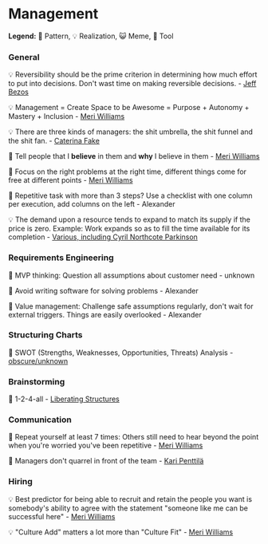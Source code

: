 # Management

**Legend:** 🐾 Pattern, 💡 Realization, 😺 Meme, 🔭 Tool

### General

💡 Reversibility should be the prime criterion in determining how much effort to put into decisions. Don't wast time on making reversible decisions. - [Jeff Bezos](https://www.businessinsider.de/jeff-bezos-on-type-1-and-type-2-decisions-2016-4)

💡 Management = Create Space to be Awesome = Purpose + Autonomy + Mastery + Inclusion - [Meri Williams](https://vimeo.com/99813968)

💡 There are three kinds of managers: the shit umbrella, the shit funnel and the shit fan. - [Caterina Fake](https://twitter.com/caterina/status/6715084157)

🐾 Tell people that I **believe** in them and **why** I believe in them - [Meri Williams](https://www.slideshare.net/meriwilliams/5-things-i-wish-id-known-sooner-about-scaling-teams-culture-at-turing-fest)

🐾 Focus on the right problems at the right time, different things come for free at different points - [Meri Williams](https://www.slideshare.net/meriwilliams/5-things-i-wish-id-known-sooner-about-scaling-teams-culture-at-turing-fest)

🐾 Repetitive task with more than 3 steps? Use a checklist with one column per execution, add columns on the left - Alexander

💡 The demand upon a resource tends to expand to match its supply if the price is zero. Example: Work expands so as to fill the time available for its completion - [Various, including Cyril Northcote Parkinson](https://en.wikipedia.org/wiki/Parkinson%27s_law)

### Requirements Engineering

🐾 MVP thinking: Question all assumptions about customer need - unknown

🐾 Avoid writing software for solving problems - Alexander

🐾 Value management: Challenge safe assumptions regularly, don't wait for external triggers. Things are easily overlooked - Alexander

### Structuring Charts

🔭 SWOT \(Strengths, Weaknesses, Opportunities, Threats\) Analysis - [obscure/unknown](https://en.wikipedia.org/wiki/SWOT_analysis)

### Brainstorming

🐾 1-2-4-all - [Liberating Structures](http://www.liberatingstructures.com/1-1-2-4-all/)

### Communication

🐾 Repeat yourself at least 7 times: Others still need to hear beyond the point when you're worried you've been repetitive - [Meri Williams](https://www.slideshare.net/meriwilliams/5-things-i-wish-id-known-sooner-about-scaling-teams-culture-at-turing-fest)

🐾 Managers don't quarrel in front of the team - [Kari Penttilä](https://www.linkedin.com/in/kari-penttil%C3%A4-0815a/)

### Hiring

💡 Best predictor for being able to recruit and retain the people you want is somebody's ability to agree with the statement "someone like me can be successful here"  - [Meri Williams](https://vimeo.com/99813968)

💡 "Culture Add" matters a lot more than "Culture Fit" - [Meri Williams](https://www.slideshare.net/meriwilliams/5-things-i-wish-id-known-sooner-about-scaling-teams-culture-at-turing-fest)

